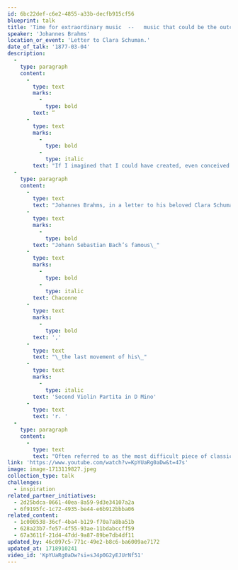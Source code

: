 ```yaml
---
id: 6bc22def-c6e2-4855-a33b-decfb915cf56
blueprint: talk
title: 'Time for extraordinary music  --   music that could be the outcry of angels.'
speaker: 'Johannes Brahms'
location_or_event: 'Letter to Clara Schuman.'
date_of_talk: '1877-03-04'
description:
  -
    type: paragraph
    content:
      -
        type: text
        marks:
          -
            type: bold
        text: “
      -
        type: text
        marks:
          -
            type: bold
          -
            type: italic
        text: "If I imagined that I could have created, even conceived the piece, I am quite certain that the excess of excitement and earth-shattering experience would have driven me out of my\_mind.”\_"
  -
    type: paragraph
    content:
      -
        type: text
        text: "Johannes Brahms, in a letter to his beloved Clara Schumann in 1877, refers\_to "
      -
        type: text
        marks:
          -
            type: bold
        text: "Johann Sebastian Bach’s famous\_"
      -
        type: text
        marks:
          -
            type: bold
          -
            type: italic
        text: Chaconne
      -
        type: text
        marks:
          -
            type: bold
        text: ','
      -
        type: text
        text: "\_the last movement of his\_"
      -
        type: text
        marks:
          -
            type: italic
        text: 'Second Violin Partita in D Mino'
      -
        type: text
        text: 'r. '
  -
    type: paragraph
    content:
      -
        type: text
        text: "Often referred to as the most difficult piece of classical music to master, t is played here (in a BBC radio concert) with phenomenal grace by\_Itshak Perlman at St. Johns Smith Square in London, 1978.\_"
link: 'https://www.youtube.com/watch?v=KpYUaRg0aDw&t=47s'
image: image-1713119827.jpeg
collection_type: talk
challenges:
  - inspiration
related_partner_initiatives:
  - 2d25bdca-0661-40ea-8a59-9d3e34107a2a
  - 6f9195fc-1c72-4935-be44-e6b912bbba06
related_content:
  - 1c000538-36cf-4ba4-b129-f70a7a8ba51b
  - 628a23b7-fe57-4f55-93ae-11bdabccff59
  - 67a3611f-21d4-47dd-9a87-89be7db4df11
updated_by: 46c097c5-771c-49e2-b8c6-ba6009ae7172
updated_at: 1718910241
video_id: 'KpYUaRg0aDw?si=sJ4p0G2yEJUrNf51'
---
```

